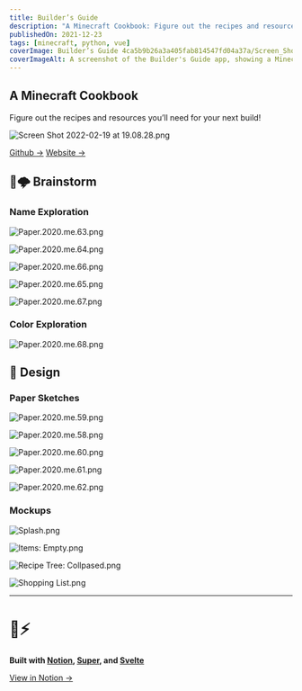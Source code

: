 ```yaml
---
title: Builder’s Guide
description: "A Minecraft Cookbook: Figure out the recipes and resources you’ll need for your next build!"
publishedOn: 2021-12-23
tags: [minecraft, python, vue]
coverImage: Builder’s Guide 4ca5b9b26a3a405fab814547fd04a37a/Screen_Shot_2022-02-19_at_19.08.28.png
coverImageAlt: A screenshot of the Builder's Guide app, showing a Minecraft recipe and resources
---
```


## **A Minecraft Cookbook**

Figure out the recipes and resources you’ll need for your next build!

![Screen Shot 2022-02-19 at 19.08.28.png](Builder%E2%80%99s%20Guide%204ca5b9b26a3a405fab814547fd04a37a/Screen_Shot_2022-02-19_at_19.08.28.png)

[Github →](https://github.com/thalida/builders-guide)   [Website →](https://builders-guide.app/splash)

## 🧠🌩 Brainstorm

### Name Exploration

![Paper.2020.me.63.png](Builder%E2%80%99s%20Guide%204ca5b9b26a3a405fab814547fd04a37a/Paper.2020.me.63.png)

![Paper.2020.me.64.png](Builder%E2%80%99s%20Guide%204ca5b9b26a3a405fab814547fd04a37a/Paper.2020.me.64.png)

![Paper.2020.me.66.png](Builder%E2%80%99s%20Guide%204ca5b9b26a3a405fab814547fd04a37a/Paper.2020.me.66.png)

![Paper.2020.me.65.png](Builder%E2%80%99s%20Guide%204ca5b9b26a3a405fab814547fd04a37a/Paper.2020.me.65.png)

![Paper.2020.me.67.png](Builder%E2%80%99s%20Guide%204ca5b9b26a3a405fab814547fd04a37a/Paper.2020.me.67.png)

### Color Exploration

![Paper.2020.me.68.png](Builder%E2%80%99s%20Guide%204ca5b9b26a3a405fab814547fd04a37a/Paper.2020.me.68.png)

## 🎨 Design

### Paper Sketches

![Paper.2020.me.59.png](Builder%E2%80%99s%20Guide%204ca5b9b26a3a405fab814547fd04a37a/Paper.2020.me.59.png)

![Paper.2020.me.58.png](Builder%E2%80%99s%20Guide%204ca5b9b26a3a405fab814547fd04a37a/Paper.2020.me.58.png)

![Paper.2020.me.60.png](Builder%E2%80%99s%20Guide%204ca5b9b26a3a405fab814547fd04a37a/Paper.2020.me.60.png)

![Paper.2020.me.61.png](Builder%E2%80%99s%20Guide%204ca5b9b26a3a405fab814547fd04a37a/Paper.2020.me.61.png)

![Paper.2020.me.62.png](Builder%E2%80%99s%20Guide%204ca5b9b26a3a405fab814547fd04a37a/Paper.2020.me.62.png)

### Mockups

![Splash.png](Builder%E2%80%99s%20Guide%204ca5b9b26a3a405fab814547fd04a37a/Splash.png)

![Items: Empty.png](Builder%E2%80%99s%20Guide%204ca5b9b26a3a405fab814547fd04a37a/Items_Empty.png)

![Recipe Tree: Collpased.png](Builder%E2%80%99s%20Guide%204ca5b9b26a3a405fab814547fd04a37a/Recipe_Tree_Collpased.png)

![Shopping List.png](Builder%E2%80%99s%20Guide%204ca5b9b26a3a405fab814547fd04a37a/Shopping_List.png)

---

# 🦄⚡

**Built with [Notion](https://www.notion.so/product), [Super](https://super.so/), and [Svelte](https://svelte.dev/)**

[View in Notion →](https://tunl.link/zOadMW)
